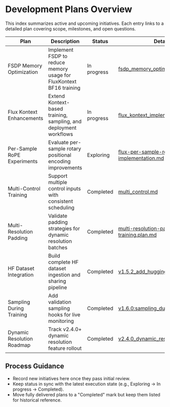 # Development Plans Overview

This index summarizes active and upcoming initiatives. Each entry links to a detailed plan covering scope, milestones, and open questions.

| Plan | Description | Status | Details |
| --- | --- | --- | --- |
| FSDP Memory Optimization | Implement FSDP to reduce memory usage for FluxKontext BF16 training | In progress | [fsdp_memory_optimization.md](./fsdp_memory_optimization.md) |
| Flux Kontext Enhancements | Extend Kontext-based training, sampling, and deployment workflows | In progress | [flux_kontext_implement.md](./flux_kontext_implement.md) |
| Per-Sample RoPE Experiments | Evaluate per-sample rotary positional encoding improvements | Exploring | [flux-per-sample-rope-implementation.md](./flux-per-sample-rope-implementation.md) |
| Multi-Control Training | Support multiple control inputs with consistent scheduling | Completed | [multi_control.md](./multi_control.md) |
| Multi-Resolution Padding | Validate padding strategies for dynamic resolution batches | Completed | [multi-resolution-padding-mask-training.plan.md](./multi-resolution-padding-mask-training.plan.md) |
| HF Dataset Integration | Build complete HF dataset ingestion and sharing pipeline | Completed | [v1.5.2_add_huggingface_dataset.md](./v1.5.2_add_huggingface_dataset.md) |
| Sampling During Training | Add validation sampling hooks for live monitoring | Completed | [v1.6.0:sampling_during_train.md](./v1.6.0:sampling_during_train.md) |
| Dynamic Resolution Roadmap | Track v2.4.0+ dynamic resolution feature rollout | Completed | [v2.4.0_dynamic_resolution.md](./v2.4.0_dynamic_resolution.md) |

## Process Guidance

- Record new initiatives here once they pass initial review.
- Keep status in sync with the latest execution state (e.g., Exploring → In progress → Completed).
- Move fully delivered plans to a "Completed" mark but keep them listed for historical reference.
